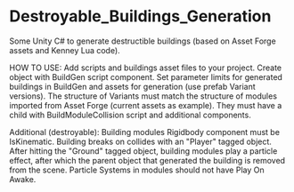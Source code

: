 # Destroyable_Buildings_Generation
Some Unity C# to generate destructible buildings (based on Asset Forge assets and Kenney Lua code).

HOW TO USE:
Add scripts and buildings asset files to your project. Create object with BuildGen script component. Set parameter limits for generated buildings in BuildGen and assets for generation (use prefab Variant versions).
The structure of Variants must match the structure of modules imported from Asset Forge (current assets as example). They must have a child with BuildModuleCollision script and additional components.

Additional (destroyable):
Building modules Rigidbody component must be IsKinematic. Building breaks on collides with an "Player" tagged object. Аfter hitting the "Ground" tagged object, building modules play a particle effect, after which the parent object that generated the building is removed from the scene. Particle Systems in modules should not have Play On Awake.
